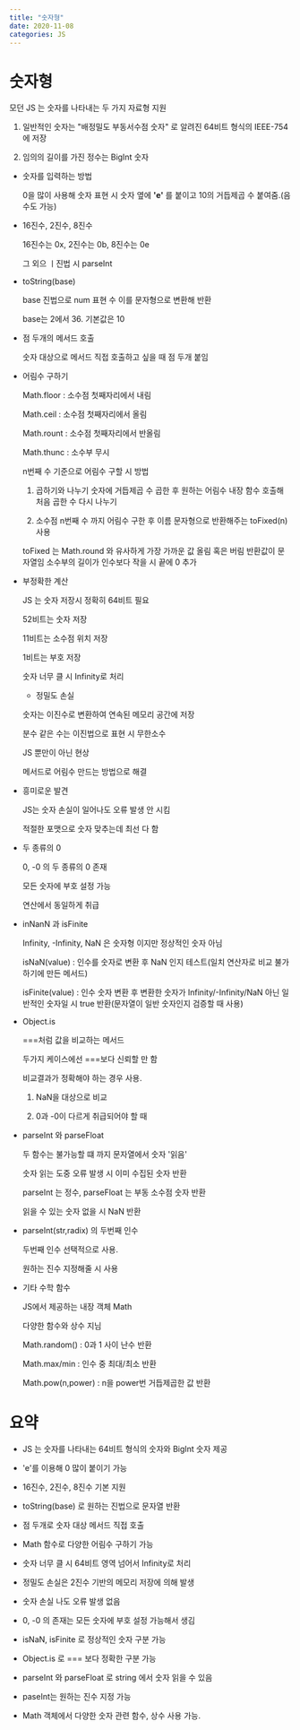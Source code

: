 ```yaml
---
title: "숫자형"
date: 2020-11-08
categories: JS
---
```


# 숫자형

모던 JS 는 숫자를 나타내는 두 가지 자료형 지원

1. 일반적인 숫자는 "배정밀도 부동서수점 숫자" 로 알려진 64비트 형식의 IEEE-754 에 저장

2. 임의의 길이를 가진 정수는 BigInt 숫자

- 숫자를 입력하는 방법

  0을 많이 사용해 숫자 표현 시 숫자 옆에 **'e'** 를 붙이고 10의 거듭제곱 수 붙여줌.(음수도 가능)

- 16진수, 2진수, 8진수

  16진수는 0x, 2진수는 0b, 8진수는 0e

  그 외으 ㅣ진법 시 parseInt

- toString(base)

  base 진법으로 num 표현 수 이를 문자형으로 변환해 반환

  base는 2에서 36. 기본값은 10

- 점 두개의 메서드 호출

  숫자 대상으로 메서드 직접 호출하고 싶을 때 점 두개 붙임

- 어림수 구하기

  Math.floor : 소수점 첫째자리에서 내림

  Math.ceil : 소수점 첫째자리에서 올림

  Math.rount : 소수점 첫째자리에서 반올림

  Math.thunc : 소수부 무시

  n번째 수 기준으로 어림수 구할 시 방법

  1. 곱하기와 나누기 숫자에 거듭제곱 수 곱한 후 원하는 어림수 내장 함수 호출해 처음 곱한 수 다시 나누기

  2. 소수점 n번째 수 까지 어림수 구한 후 이름 문자형으로 반환해주는 toFixed(n) 사용

  toFixed 는 Math.round 와 유사하게 가장 가까운 값 올림 혹은 버림
  반환값이 문자열임
  소수부의 길이가 인수보다 작을 시 끝에 0 추가

- 부정확한 계산

  JS 는 숫자 저장시 정확히 64비트 필요

  52비트는 숫자 저장

  11비트는 소수점 위치 저장

  1비트는 부호 저장

  숫자 너무 클 시 Infinity로 처리

  - 정밀도 손실

  숫자는 이진수로 변환하여 연속된 메모리 공간에 저장

  분수 같은 수는 이진법으로 표현 시 무한소수

  JS 뿐만이 아닌 현상

  메서드로 어림수 만드는 방법으로 해결

- 흥미로운 발견

  JS는 숫자 손실이 일어나도 오류 발생 안 시킴

  적절한 포맷으로 숫자 맞추는데 최선 다 함

- 두 종류의 0

  0, -0 의 두 종류의 0 존재

  모든 숫자에 부호 설정 가능

  연산에서 동일하게 취급

- inNanN 과 isFinite

  Infinity, -Infinity, NaN 은 숫자형 이지만 정상적인 숫자 아님

  isNaN(value) : 인수를 숫자로 변환 후 NaN 인지 테스트(일치 연산자로 비교 불가하기에 만든 메서드)

  isFinite(value) : 인수 숫자 변환 후 변환한 숫자가 Infinity/-Infinity/NaN 아닌 일반적인 숫자일 시 true 반환(문자열이 일반 숫자인지 검증할 때 사용)

- Object.is

  ===처럼 값을 비교하는 메서드

  두가지 케이스에선 ===보다 신뢰할 만 함

  비교결과가 정확해야 하는 경우 사용.

  1. NaN을 대상으로 비교

  2. 0과 -0이 다르게 취급되어야 할 때

- parseInt 와 parseFloat

  두 함수는 불가능할 떄 까지 문자열에서 숫자 '읽음'

  숫자 읽는 도중 오류 발생 시 이미 수집된 숫자 반환

  parseInt 는 정수, parseFloat 는 부동 소수점 숫자 반환

  읽을 수 있는 숫자 없을 시 NaN 반환

- parseInt(str,radix) 의 두번째 인수

  두번째 인수 선택적으로 사용.

  원하는 진수 지정해줄 시 사용

- 기타 수학 함수

  JS에서 제공하는 내장 객체 Math

  다양한 함수와 상수 지님

  Math.random() : 0과 1 사이 난수 반환

  Math.max/min : 인수 중 최대/최소 반환

  Math.pow(n,power) : n을 power번 거듭제곱한 값 반환

# 요약

- JS 는 숫자를 나타내는 64비트 형식의 숫자와 BigInt 숫자 제공

- 'e'를 이용해 0 많이 붙이기 가능

- 16진수, 2진수, 8진수 기본 지원

- toString(base) 로 원하는 진법으로 문자열 반환

- 점 두개로 숫자 대상 메서드 직접 호출

- Math 함수로 다양한 어림수 구하기 가능

- 숫자 너무 클 시 64비트 영역 넘어서 Infinity로 처리

- 정밀도 손실은 2진수 기반의 메모리 저장에 의해 발생

- 숫자 손실 나도 오류 발생 없음

- 0, -0 의 존재는 모든 숫자에 부호 설정 가능해서 생김

- isNaN, isFinite 로 정상적인 숫자 구분 가능

- Object.is 로 === 보다 정확한 구분 가능

- parseInt 와 parseFloat 로 string 에서 숫자 읽을 수 있음

- paseInt는 원하는 진수 지정 가능

- Math 객체에서 다양한 숫자 관련 함수, 상수 사용 가능.
